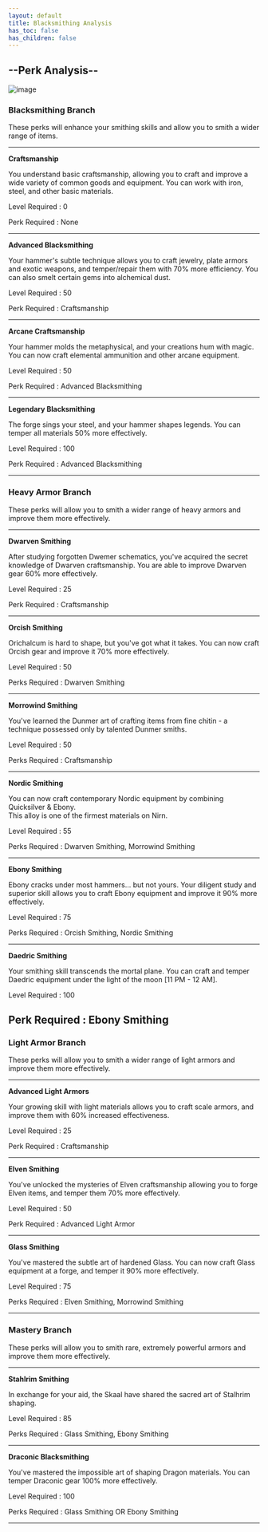 ```yaml
---
layout: default
title: Blacksmithing Analysis
has_toc: false
has_children: false
---
```


## --Perk Analysis--

![image](https://user-images.githubusercontent.com/26418143/157993712-0d3255e6-1a90-4b39-9e1e-f61e2bf970fe.png)

### Blacksmithing Branch

These perks will enhance your smithing skills and allow you to smith a wider range of items.

---

**Craftsmanship**

You understand basic craftsmanship, allowing you to craft and improve a wide variety of common goods and equipment. You can work with iron, steel, and other basic materials. 

Level Required : 0

Perk Required : None

---

**Advanced Blacksmithing**

Your hammer's subtle technique allows you to craft jewelry, plate armors and exotic weapons, and temper/repair them with 70% more efficiency. You can also smelt certain gems into alchemical dust.

Level Required : 50

Perk Required : Craftsmanship

---

**Arcane Craftsmanship**

Your hammer molds the metaphysical, and your creations hum with magic. You can now craft elemental ammunition and other arcane equipment.

Level Required : 50

Perk Required : Advanced Blacksmithing

---

**Legendary Blacksmithing**

The forge sings your steel, and your hammer shapes legends. You can temper all materials 50% more effectively.

Level Required : 100

Perk Required : Advanced Blacksmithing

---

### Heavy Armor Branch

These perks will allow you to smith a wider range of heavy armors and improve them more effectively.

---

**Dwarven Smithing**

After studying forgotten Dwemer schematics, you've acquired the secret knowledge of Dwarven craftsmanship. You are able to improve Dwarven gear 60% more effectively.


Level Required : 25

Perk Required : Craftsmanship

---

**Orcish Smithing**

Orichalcum is hard to shape, but you've got what it takes. You can now craft Orcish gear and improve it 70% more effectively.

Level Required : 50

Perks Required : Dwarven Smithing

---

**Morrowind Smithing**

You've learned the Dunmer art of crafting items from fine chitin - a technique possessed only by talented Dunmer smiths.

Level Required : 50

Perks Required : Craftsmanship

---

**Nordic Smithing**

You can now craft contemporary Nordic equipment by combining Quicksilver & Ebony. <br> This alloy is one of the firmest materials on Nirn.

Level Required : 55

Perks Required : Dwarven Smithing, Morrowind Smithing

---

**Ebony Smithing**

Ebony cracks under most hammers... but not yours. Your diligent study and superior skill allows you to craft Ebony equipment and improve it 90% more effectively.

Level Required : 75

Perks Required : Orcish Smithing, Nordic Smithing

---

**Daedric Smithing**

Your smithing skill transcends the mortal plane. You can craft and temper Daedric equipment under the light of the moon [11 PM - 12 AM].

Level Required : 100

Perk Required : Ebony Smithing
---

### Light Armor Branch

These perks will allow you to smith a wider range of light armors and improve them more effectively.

---

**Advanced Light Armors**

Your growing skill with light materials allows you to craft scale armors, and improve them with 60% increased effectiveness.

Level Required : 25

Perk Required : Craftsmanship

---

**Elven Smithing**

You've unlocked the mysteries of Elven craftsmanship allowing you to forge Elven items, and temper them 70% more effectively.

Level Required : 50

Perk Required : Advanced Light Armor

---

**Glass Smithing**

You've mastered the subtle art of hardened Glass. You can now craft Glass equipment at a forge, and temper it 90% more effectively.

Level Required : 75

Perks Required : Elven Smithing, Morrowind Smithing

---

### Mastery Branch

These perks will allow you to smith rare, extremely powerful armors and improve them more effectively.

---

**Stahlrim Smithing**

In exchange for your aid, the Skaal have shared the sacred art of Stalhrim shaping.

Level Required : 85

Perks Required : Glass Smithing, Ebony Smithing

---

**Draconic Blacksmithing**

You've mastered the impossible art of shaping Dragon materials. You can temper Draconic gear 100% more effectively.

Level Required : 100

Perks Required : Glass Smithing OR Ebony Smithing

---